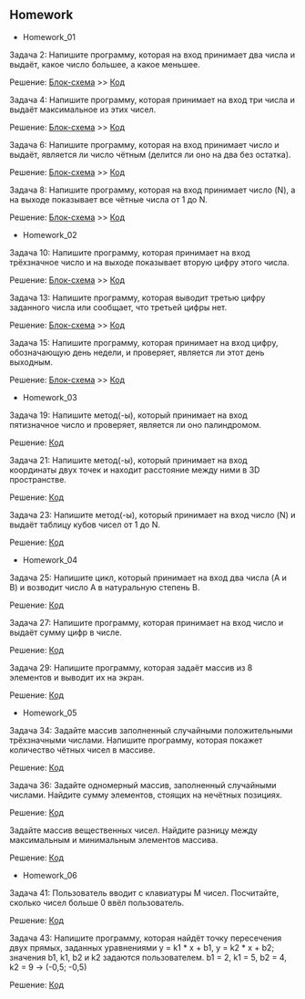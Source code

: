 ## Homework
  - Homework_01

Задача 2: Напишите программу, которая на вход принимает два числа и выдаёт, какое число большее, а какое меньшее.

Решение: [Блок-схема](Homework/Homework_01/Ex01/diagram_hw01ex01.drawio.png) >> [Код](Homework/Homework_01/Ex01/Program.cs)

Задача 4: Напишите программу, которая принимает на вход три числа и выдаёт максимальное из этих чисел.

Решение: [Блок-схема](Homework/Homework_01/Ex02/diagram_hw01ex02.drawio.png) >> [Код](Homework/Homework_01/Ex02/Program.cs)

Задача 6: Напишите программу, которая на вход принимает число и выдаёт, является ли число чётным (делится ли оно на два без остатка).

Решение: [Блок-схема](Homework/Homework_01/Ex03/diagram_hw01ex03.drawio.png) >> [Код](Homework/Homework_01/Ex03/Program.cs)

Задача 8: Напишите программу, которая на вход принимает число (N), а на выходе показывает все чётные числа от 1 до N.

Решение: [Блок-схема](Homework/Homework_01/Ex04/diagram_hw01ex04.drawio.png) >> [Код](Homework/Homework_01/Ex04/Program.cs)

 - Homework_02

Задача 10: Напишите программу, которая принимает на вход трёхзначное число и на выходе показывает вторую цифру этого числа.

Решение: [Блок-схема](Homework/Homework_02/Ex01/diagram_hw02ex01.drawio.png) >> [Код](Homework/Homework_02/Ex01/Program.cs)

Задача 13: Напишите программу, которая выводит третью цифру заданного числа или сообщает, что третьей цифры нет.

Решение: [Блок-схема](Homework/Homework_02/Ex02/diagram_hw02ex02.drawio.png) >> [Код](Homework/Homework_02/Ex02/Program.cs)

Задача 15: Напишите программу, которая принимает на вход цифру, обозначающую день недели, и проверяет, является ли этот день выходным.

Решение: [Блок-схема](Homework/Homework_02/Ex03/diagram_hw02ex03.drawio.png) >> [Код](Homework/Homework_02/Ex03/Program.cs)

- Homework_03

Задача 19: Напишите метод(-ы), который принимает на вход пятизначное число и проверяет, является ли оно палиндромом.

Решение: [Код](Homework/Homework_03/Ex01/Program.cs)

Задача 21: Напишите метод(-ы), который принимает на вход координаты двух точек и находит расстояние между ними в 3D пространстве.

Решение: [Код](Homework/Homework_03/Ex02/Program.cs)

Задача 23: Напишите метод(-ы), который принимает на вход число (N) и выдаёт таблицу кубов чисел от 1 до N.

Решение: [Код](Homework/Homework_03/Ex03/Program.cs)

- Homework_04

Задача 25: Напишите цикл, который принимает на вход два числа (A и B) и возводит число A в натуральную степень B.

Решение: [Код](Homework/Homework_04/Ex01/Program.cs)

Задача 27: Напишите программу, которая принимает на вход число и выдаёт сумму цифр в числе.

Решение: [Код](Homework/Homework_04/Ex02/Program.cs)

Задача 29: Напишите программу, которая задаёт массив из 8 элементов и выводит их на экран.

Решение: [Код](Homework/Homework_04/Ex03/Program.cs)

- Homework_05

Задача 34: Задайте массив заполненный случайными положительными трёхзначными числами. Напишите программу, которая покажет количество чётных чисел в массиве.

Решение: [Код](Homework/Homework_05/Ex01/Program.cs)

Задача 36: Задайте одномерный массив, заполненный случайными числами. Найдите сумму элементов, стоящих на нечётных позициях.

Решение: [Код](Homework/Homework_05/Ex02/Program.cs)

Задайте массив вещественных чисел. Найдите разницу между максимальным и минимальным элементов массива.

Решение: [Код](Homework/Homework_05/Ex03/Program.cs)

- Homework_06

Задача 41: Пользователь вводит с клавиатуры M чисел. Посчитайте, сколько чисел больше 0 ввёл пользователь.

Решение: [Код](Homework/Homework_06/Ex01/Program.cs)

Задача 43: Напишите программу, которая найдёт точку пересечения двух прямых, заданных уравнениями y = k1 * x + b1, y = k2 * x + b2; значения b1, k1, b2 и k2 задаются пользователем. b1 = 2, k1 = 5, b2 = 4, k2 = 9 -> (-0,5; -0,5)

Решение: [Код](Homework/Homework_06/Ex02/Program.cs)
